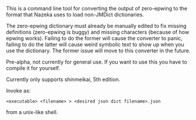 This is a command line tool for converting the output of zero-epwing to the format that Nazeka uses to load non-JMDict dictionaries.

The zero-epwing dictionary must already be manually edited to fix missing definitions (zero-epwing is buggy) and missing characters (because of how epwing works). Failing to do the former will cause the converter to panic, failing to do the latter will cause weird symbolic text to show up when you use the dictionary. The former issue will move to this converter in the future.

Pre-alpha, not currently for general use. If you want to use this you have to compile it for yourself.

Currently only supports shinmeikai, 5th edition.

Invoke as:

	<executable> <filename> > <desired json dict filename>.json

from a unix-like shell.

